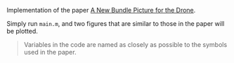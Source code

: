 Implementation of the paper [A New Bundle Picture for the Drone](https://ieeexplore.ieee.org/document/9865125).

Simply run `main.m`, and two figures that are similar to those in the paper will be plotted.

> Variables in the code are named as closely as possible to the symbols used in the paper.